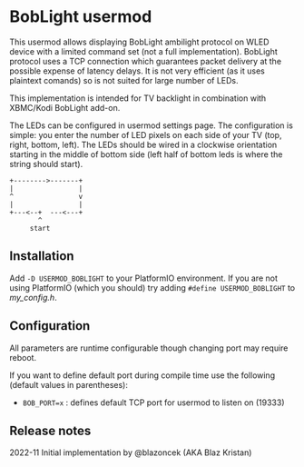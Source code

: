 # BobLight usermod

This usermod allows displaying BobLight ambilight protocol on WLED device with a limited command set (not a full implementation).
BobLight protocol uses a TCP connection which guarantees packet delivery at the possible expense of latency delays. It is not very efficient (as it uses plaintext comands) so is not suited for large number of LEDs.

This implementation is intended for TV backlight in combination with XBMC/Kodi BobLight add-on.

The LEDs can be configured in usermod settings page. The configuration is simple: you enter the number of LED pixels on each side of your TV (top, right, bottom, left).
The LEDs should be wired in a clockwise orientation starting in the middle of bottom side (left half of bottom leds is where the string should start).

```
+-------->-------+
|                |
^                v
|                |
+---<--+  ---<---+
       ^
     start
```

## Installation 

Add `-D USERMOD_BOBLIGHT` to your PlatformIO environment.
If you are not using PlatformIO (which you should) try adding `#define USERMOD_BOBLIGHT` to *my_config.h*.

## Configuration

All parameters are runtime configurable though changing port may require reboot.

If you want to define default port during compile time use the following (default values in parentheses):

- `BOB_PORT=x` : defines default TCP port for usermod to listen on (19333)


## Release notes

2022-11 Initial implementation by @blazoncek (AKA Blaz Kristan)
